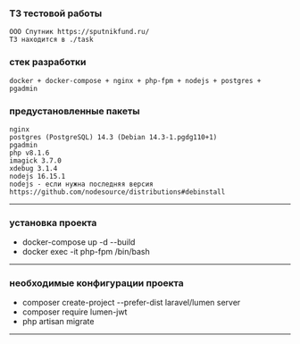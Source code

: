 ### ТЗ тестовой работы
    ООО Спутник https://sputnikfund.ru/
    ТЗ находится в ./task

### стек разработки
    docker + docker-compose + nginx + php-fpm + nodejs + postgres + pgadmin

### предустановленные пакеты
    nginx
    postgres (PostgreSQL) 14.3 (Debian 14.3-1.pgdg110+1)
    pgadmin
    php v8.1.6
    imagick 3.7.0
    xdebug 3.1.4
    nodejs 16.15.1
    nodejs - если нужна последняя версия https://github.com/nodesource/distributions#debinstall

---
### установка проекта
* docker-compose up -d --build
* docker exec -it php-fpm /bin/bash

---
### необходимые конфигурации проекта
* composer create-project --prefer-dist laravel/lumen server
* composer require lumen-jwt
* php artisan migrate

---
